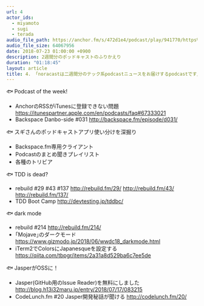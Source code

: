 ```yaml
---
url: 4
actor_ids:
  - miyamoto
  - sugi
  - terada
audio_file_path: https://anchor.fm/s/472d1e4/podcast/play/941770/https%3A%2F%2Fd3ctxlq1ktw2nl.cloudfront.net%2Fstaging%2F2018-7-16%2F4---noracast----------podcast--656fe64f751f1.m4a
audio_file_size: 64067956
date: 2018-07-23 01:00:00 +0900
description: 2週間分のポッドキャストのふりかえり
duration: "01:18:45"
layout: article
title: 4. 「noracastは二週間分のテック系podcastニュースをお届けするpodcastです」
---
```


🐟 Podcast of the week!
- AnchorのRSSがiTunesに登録できない問題
 https://itunespartner.apple.com/en/podcasts/faq#67333021
- Backspace Danbo-side #031
 http://backspace.fm/episode/d031/

🐟 スギさんのポッドキャストアプリ使い分けを深掘り
- Backspace.fm専用クライアント
- Podcastのまとめ聞きプレイリスト
- 各種のトリビア

🐟 TDD is dead?
- rebuild #29 #43 #137
 http://rebuild.fm/29/
 http://rebuild.fm/43/
 http://rebuild.fm/137/
- TDD Boot Camp
 http://devtesting.jp/tddbc/

🐟 dark mode
- rebuild #214
 http://rebuild.fm/214/
- ｢Mojave｣のダークモード
 https://www.gizmodo.jp/2018/06/wwdc18_darkmode.html
- iTerm2でColorsにJapanesqueを設定する
 https://qiita.com/tbpgr/items/2a31a8d529ba6c7ee5de

🐟 JasperがOSSに！
- Jasper(GitHub用のIssue Reader)を無料にしました
 http://blog.h13i32maru.jp/entry/2018/07/17/083215
- CodeLunch.fm #20 Jasper開発秘話が聞ける
 http://codelunch.fm/20/